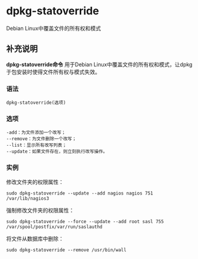 # dpkg-statoverride

Debian Linux中覆盖文件的所有权和模式

## 补充说明

**dpkg-statoverride命令** 用于Debian Linux中覆盖文件的所有权和模式，让dpkg于包安装时使得文件所有权与模式失效。

### 语法

```text
dpkg-statoverride(选项)
```

### 选项

```text
-add：为文件添加一个改写；
--remove：为文件删除一个改写；
--list：显示所有改写列表；
--update：如果文件存在，则立刻执行改写操作。
```

### 实例

修改文件夹的权限属性：

```text
sudo dpkg-statoverride --update --add nagios nagios 751 /var/lib/nagios3
```

强制修改文件夹的权限属性：

```text
sudo dpkg-statoverride --force --update --add root sasl 755 /var/spool/postfix/var/run/saslauthd
```

将文件从数据库中删除：

```text
sudo dpkg-statoverride --remove /usr/bin/wall
```

